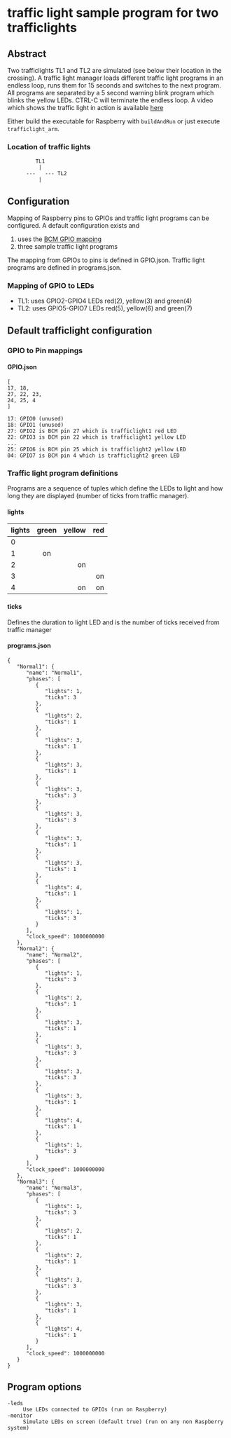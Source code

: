 # traffic light sample program for two trafficlights

## Abstract

Two trafficlights TL1 and TL2 are simulated (see below their location in the crossing). A traffic light manager loads different traffic light programs in an endless loop, runs them for 15 seconds and switches to the next program. All programs are separated by a 5 second warning blink program which blinks the yellow LEDs. CTRL-C will terminate the endless loop. A video which shows the traffic light in action is available [here](https://www.linux-tips-and-tricks.de/trafficLight.mp4)

Either build the executable for Raspberry with `buildAndRun` or just execute `trafficlight_arm`.

### Location of traffic lights

```
         TL1
          |  
      ---   --- TL2
          |
```

## Configuration

Mapping of Raspberry pins to GPIOs and traffic light programs can be configured. A default configuration exists and
1. uses the [BCM GPIO mapping](http://wiringpi.com/pins/)
2. three sample traffic light programs

The mapping from GPIOs to pins is defined in GPIO.json. Traffic light programs are defined in programs.json.

### Mapping of GPIO to LEDs

* TL1: uses GPIO2-GPIO4 LEDs red(2), yellow(3) and green(4)
* TL2: uses GPIO5-GPIO7 LEDs red(5), yellow(6) and green(7)

## Default trafficlight configuration

### GPIO to Pin mappings

#### GPIO.json

```
[
17, 18,
27, 22, 23,
24, 25, 4
]
```

```
17: GPIO0 (unused)
18: GPIO1 (unused)
27: GPIO2 is BCM pin 27 which is trafficlight1 red LED
22: GPIO3 is BCM pin 22 which is trafficlight1 yellow LED
...
25: GPIO6 is BCM pin 25 which is trafficlight2 yellow LED
04: GPIO7 is BCM pin 4 which is trafficlight2 green LED
```

### Traffic light program definitions

Programs are a sequence of tuples which define the LEDs to light and how long they are displayed (number of ticks from traffic manager).

#### lights

| lights | green | yellow  | red |
| ------ |:-----:| -------:| --: |
| 0      |       |         |     |
| 1      | on    |         |     |
| 2      |       | on      |     |
| 3      |       |         | on  |
| 4      |       | on      | on  |

#### ticks

Defines the duration to light LED and is the number of ticks received from traffic manager

#### programs.json

```
{
   "Normal1": {
      "name": "Normal1",
      "phases": [
         {
            "lights": 1,
            "ticks": 3
         },
         {
            "lights": 2,
            "ticks": 1
         },
         {
            "lights": 3,
            "ticks": 1
         },
         {
            "lights": 3,
            "ticks": 1
         },
         {
            "lights": 3,
            "ticks": 3
         },
         {
            "lights": 3,
            "ticks": 3
         },
         {
            "lights": 3,
            "ticks": 1
         },
         {
            "lights": 3,
            "ticks": 1
         },
         {
            "lights": 4,
            "ticks": 1
         },
         {
            "lights": 1,
            "ticks": 3
         }
      ],
      "clock_speed": 1000000000
   },
   "Normal2": {
      "name": "Normal2",
      "phases": [
         {
            "lights": 1,
            "ticks": 3
         },
         {
            "lights": 2,
            "ticks": 1
         },
         {
            "lights": 3,
            "ticks": 1
         },
         {
            "lights": 3,
            "ticks": 3
         },
         {
            "lights": 3,
            "ticks": 3
         },
         {
            "lights": 3,
            "ticks": 1
         },
         {
            "lights": 4,
            "ticks": 1
         },
         {
            "lights": 1,
            "ticks": 3
         }
      ],
      "clock_speed": 1000000000
   },
   "Normal3": {
      "name": "Normal3",
      "phases": [
         {
            "lights": 1,
            "ticks": 3
         },
         {
            "lights": 2,
            "ticks": 1
         },
         {
            "lights": 2,
            "ticks": 1
         },
         {
            "lights": 3,
            "ticks": 3
         },
         {
            "lights": 3,
            "ticks": 1
         },
         {
            "lights": 4,
            "ticks": 1
         }
      ],
      "clock_speed": 1000000000
   }
}
```

## Program options
```
-leds
     Use LEDs connected to GPIOs (run on Raspberry)
-monitor
     Simulate LEDs on screen (default true) (run on any non Raspberry system)
```
